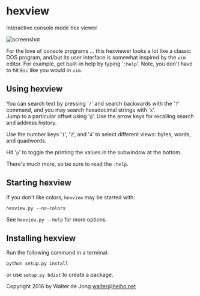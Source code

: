 hexview
=======

Interactive console mode hex viewer

![screenshot](https://raw.githubusercontent.com/walterdejong/hexview/master/images/hexview.png)

For the love of console programs ... this hexviewer looks a lot
like a classic DOS program, and/but its user interface is somewhat
inspired by the `vim` editor. For example, get built-in help by typing
'`:help`'. Note, you don't have to hit `Esc` like you would in `vim`.


Using hexview
-------------
You can search text by pressing '`/`' and search backwards with the '`?`'
command, and you may search hexadecimal strings with '`x`'.  
Jump to a particular offset using '`@`'. Use the arrow keys for recalling
search and address history.

Use the number keys '`1`', '`2`', and '`4`' to select different views:
bytes, words, and quadwords.

Hit '`p`' to toggle the printing the values in the subwindow at the bottom.

There's much more, so be sure to read the `:help`.  


Starting hexview
----------------
If you don't like colors, `hexview` may be started with:

    hexview.py --no-colors

See `hexview.py --help` for more options.


Installing hexview
------------------
Run the following command in a terminal:

    python setup.py install

or use `setup.py bdist` to create a package.


Copyright 2016 by Walter de Jong <walter@heiho.net>


